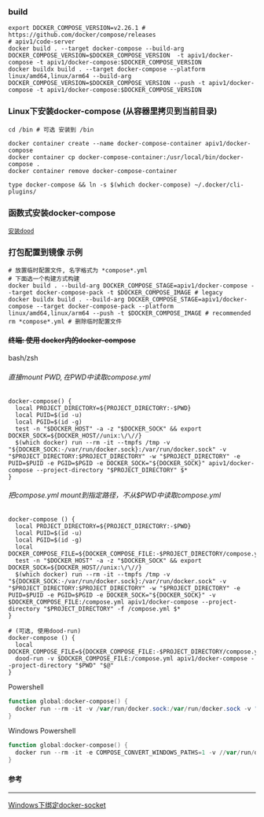 ### build

```shell
export DOCKER_COMPOSE_VERSION=v2.26.1 # https://github.com/docker/compose/releases
# apiv1/code-server
docker build . --target docker-compose --build-arg DOCKER_COMPOSE_VERSION=$DOCKER_COMPOSE_VERSION  -t apiv1/docker-compose -t apiv1/docker-compose:$DOCKER_COMPOSE_VERSION
docker buildx build . --target docker-compose --platform linux/amd64,linux/arm64 --build-arg DOCKER_COMPOSE_VERSION=$DOCKER_COMPOSE_VERSION --push -t apiv1/docker-compose -t apiv1/docker-compose:$DOCKER_COMPOSE_VERSION
```

### Linux下安装docker-compose (从容器里拷贝到当前目录)

```shell
cd /bin # 可选 安装到 /bin

docker container create --name docker-compose-container apiv1/docker-compose
docker container cp docker-compose-container:/usr/local/bin/docker-compose .
docker container remove docker-compose-container

type docker-compose && ln -s $(which docker-compose) ~/.docker/cli-plugins/
```

### 函数式安装docker-compose

[`安装dood`](../docker/README.md#dood)

### 打包配置到镜像 示例

```shell
# 放置临时配置文件, 名字格式为 *compose*.yml
# 下面选一个构建方式构建
docker build . --build-arg DOCKER_COMPOSE_STAGE=apiv1/docker-compose --target docker-compose-pack -t $DOCKER_COMPOSE_IMAGE # legacy
docker buildx build . --build-arg DOCKER_COMPOSE_STAGE=apiv1/docker-compose --target docker-compose-pack --platform linux/amd64,linux/arm64 --push -t $DOCKER_COMPOSE_IMAGE # recommended
rm *compose*.yml # 删除临时配置文件
```

#### ~~终端: 使用 docker内的docker-compose~~

bash/zsh

###### 直接mount $PWD, 在$PWD中读取compose.yml

```shell
docker-compose() {
  local PROJECT_DIRECTORY=${PROJECT_DIRECTORY:-$PWD}
  local PUID=$(id -u)
  local PGID=$(id -g)
  test -n "$DOCKER_HOST" -a -z "$DOCKER_SOCK" && export DOCKER_SOCK=${DOCKER_HOST//unix:\/\//}
  $(which docker) run --rm -it --tmpfs /tmp -v "${DOCKER_SOCK:-/var/run/docker.sock}:/var/run/docker.sock" -v "$PROJECT_DIRECTORY:$PROJECT_DIRECTORY" -w "$PROJECT_DIRECTORY" -e PUID=$PUID -e PGID=$PGID -e DOCKER_SOCK="${DOCKER_SOCK}" apiv1/docker-compose --project-directory "$PROJECT_DIRECTORY" $*
}
```

###### 把compose.yml mount到指定路径，不从$PWD中读取compose.yml

```shell
docker-compose () {
  local PROJECT_DIRECTORY=${PROJECT_DIRECTORY:-$PWD}
  local PUID=$(id -u)
  local PGID=$(id -g)
  local DOCKER_COMPOSE_FILE=${DOCKER_COMPOSE_FILE:-$PROJECT_DIRECTORY/compose.yml}
  test -n "$DOCKER_HOST" -a -z "$DOCKER_SOCK" && export DOCKER_SOCK=${DOCKER_HOST//unix:\/\//}
  $(which docker) run --rm -it --tmpfs /tmp -v "${DOCKER_SOCK:-/var/run/docker.sock}:/var/run/docker.sock" -v "$PROJECT_DIRECTORY:$PROJECT_DIRECTORY" -w "$PROJECT_DIRECTORY" -e PUID=$PUID -e PGID=$PGID -e DOCKER_SOCK="${DOCKER_SOCK}" -v $DOCKER_COMPOSE_FILE:/compose.yml apiv1/docker-compose --project-directory "$PROJECT_DIRECTORY" -f /compose.yml $*
}

# (可选, 使用dood-run)
docker-compose () {
  local DOCKER_COMPOSE_FILE=${DOCKER_COMPOSE_FILE:-$PROJECT_DIRECTORY/compose.yml}
  dood-run -v $DOCKER_COMPOSE_FILE:/compose.yml apiv1/docker-compose --project-directory "$PWD" "$@"
}
```

Powershell

```powershell
function global:docker-compose() {
  docker run --rm -it -v /var/run/docker.sock:/var/run/docker.sock -v "${PWD}:${PWD}" -w "${PWD}" apiv1/docker-compose $args
}
```

Windows Powershell

```powershell
function global:docker-compose() {
  docker run --rm -it -e COMPOSE_CONVERT_WINDOWS_PATHS=1 -v //var/run/docker.sock:/var/run/docker.sock -v "${PWD}:/workspace" -w "/workspace" apiv1/docker-compose $args
}
```

#### 参考

------
[Windows下绑定docker-socket](https://stackoverflow.com/questions/36765138/bind-to-docker-socket-on-windows)
